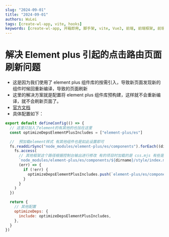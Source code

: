 ```yaml
---
slug: "2024-09-01"
title: "2024-09-01"
authors: WuLei
tags: [create-wl-app, vite, hooks]
keywords: [create-wl-app, 开箱即用, 脚手架, vite, Vue3, 前端, 前端框架, 前端开发, 前端开发工具]
---
```


# 解决 Element plus 引起的点击路由页面刷新问题

- 这是因为我们使用了 element plus 组件库的按需引入，导致新页面发现新的组件时候回重新编译，导致的页面刷新
- 这里的解决方案就是配置将 element plus 组件库预构建，这样就不会重新编译，就不会刷新页面了。
- [官方文档](https://cn.vitejs.dev/config/dep-optimization-options#optimizedeps-include)
- 具体配置如下：

```js
export default defineConfig(() => {
  // 这里只加入了element的有其他的也加在这里
  const optimizeDepsElementPlusIncludes = ["element-plus/es"]

  //  预加载element样式 有其他组件也是如此设置即可
  fs.readdirSync("node_modules/element-plus/es/components").forEach((dirname) => {
    fs.access(
      // 其他框架这个路径根据控制台输出进行修改 有的项目时加载的是 css.mjs 有些是 index.mjs 这个路径vite控制台能够看出来
      `node_modules/element-plus/es/components/${dirname}/style/index.mjs`,
      (err) => {
        if (!err) {
          optimizeDepsElementPlusIncludes.push(`element-plus/es/components/${dirname}/style/index`)
        }
      }
    )
  })

  return {
    // 其他配置
    optimizeDeps: {
      include: optimizeDepsElementPlusIncludes,
    },
  }
})
```
